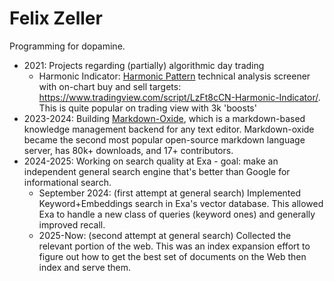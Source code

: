 # Felix Zeller

Programming for dopamine.

- 2021: Projects regarding (partially) algorithmic day trading
  - Harmonic Indicator: [Harmonic Pattern](https://www.investopedia.com/articles/forex/11/harmonic-patterns-in-the-currency-markets.asp) technical analysis screener with on-chart buy and sell targets: https://www.tradingview.com/script/LzFt8cCN-Harmonic-Indicator/. This is quite popular on trading view with 3k 'boosts'
- 2023-2024: Building [Markdown-Oxide](https://github.com/Feel-ix-343/markdown-oxide), which is a markdown-based knowledge management backend for any text editor. Markdown-oxide became the second most popular open-source markdown language server, has 80k+ downloads, and 17+ contributors.
- 2024-2025: Working on search quality at Exa - goal: make an independent general search engine that's better than Google for informational search.
  - September 2024: (first attempt at general search) Implemented Keyword+Embeddings search in Exa's vector database. This allowed Exa to handle a new class of queries (keyword ones) and generally improved recall.
  - 2025-Now: (second attempt at general search) Collected the relevant portion of the web. This was an index expansion effort to figure out how to get the best set of documents on the Web then index and serve them.


